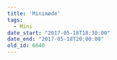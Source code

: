 ```yaml
---
title: 'Minimøde'
tags:
  - Mini
date_start: "2017-05-18T18:30:00"
date_end: "2017-05-18T20:00:00"
old_id: 6640
---
```

